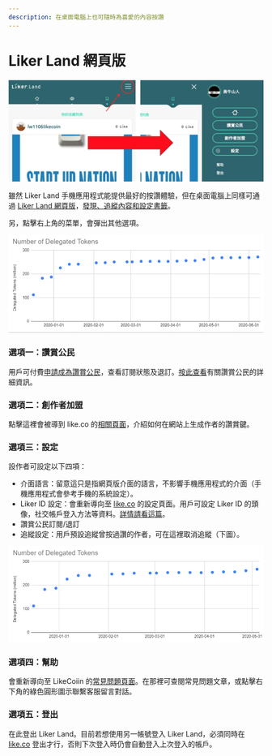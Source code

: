 ```yaml
---
description: 在桌面電腦上也可隨時為喜愛的內容按讚
---
```


# Liker Land 網頁版

![](../../.gitbook/assets/image%20%283%29.png)

雖然 Liker Land 手機應用程式能提供最好的按讚體驗，但在桌面電腦上同樣可通過 [Liker Land 網頁版](https://liker.land)，[發現、追縱內容和設定書籤](https://docs.like.co/v/zh/user-guide/liker-land/discovering-contents)。

另，點擊右上角的菜單，會彈出其他選項。

![](../../.gitbook/assets/image%20%287%29.png)

### 選項一：讚賞公民

用戶可付費[申請成為讚賞公民](https://liker.land/civic)，查看訂閱狀態及退訂。[按此查看](https://liker.land/civic)有關讚賞公民的詳細資訊。

### 選項二：創作者加盟

點擊這裡會被導到 like.co 的[相關頁面](https://like.co/in/creator)，介紹如何在網站上生成作者的讚賞鍵。

### 選項三：設定

設作者可設定以下四項：

* 介面語言：留意這只是指網頁版介面的語言，不影響手機應用程式的介面（手機應用程式會參考手機的系統設定）。
* Liker ID 設定：會重新導向至 [like.co](https://like.co/in/settings) 的設定頁面。用戶可設定 Liker ID 的頭像，社交帳戶登入方法等資料。[詳情請看這篇](https://docs.like.co/v/zh/user-guide/liker-id)。
* 讚賞公民訂閱/退訂
* 追縱設定：用戶預設追縱曾按過讚的作者，可在這裡取消追縱（下圖）。

![](../../.gitbook/assets/image%20%286%29.png)

### 選項四：幫助

會重新導向至 LikeCoiin 的[常見問題頁面](https://help.like.co/)。在那裡可查閱常見問題文章，或點擊右下角的綠色圓形圖示聯繫客服留言對話。

### 選項五：登出

在此登出 Liker Land。目前若想使用另一帳號登入 Liker Land，必須同時在 [like.co](https://like.co) 登出才行，否則下次登入時仍會自動登入上次登入的帳戶。

